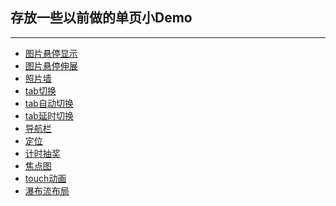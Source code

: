 ﻿
## 存放一些以前做的单页小Demo
<hr>

* [图片悬停显示](https://catsugar.github.io/Page-demos/showPic/index.html)
* [图片悬停伸展](https://catsugar.github.io/Page-demos/showPic/side.html)
* [照片墙](https://catsugar.github.io/Page-demos/photowall/photowall.html)
* [tab切换](https://catsugar.github.io/Page-demos/page_switching/tab.html)
* [tab自动切换](https://catsugar.github.io/Page-demos/page_switching/tab-auto.html)
* [tab延时切换](https://catsugar.github.io/Page-demos/page_switching/tab-delay.html)
* [导航栏](https://catsugar.github.io/Page-demos/navigation/index.html)
* [定位](https://catsugar.github.io/Page-demos/mao/index.html)
* [计时抽奖](https://catsugar.github.io/Page-demos/lottery/index.html)
* [焦点图](https://catsugar.github.io/Page-demos/banner/banner.html)
* [touch动画](https://catsugar.github.io/Page-demos/animation/index.html)
* [瀑布流布局](https://catsugar.github.io/Page-demos/waterfall/index.html)
